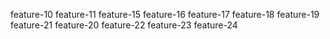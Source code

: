 feature-10
feature-11
feature-15
feature-16
feature-17
feature-18
feature-19
feature-21
feature-20
feature-22
feature-23
feature-24
